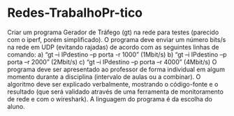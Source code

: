 # Redes-TrabalhoPr-tico
Criar um programa Gerador de Tráfego (gt) na rede para testes (parecido com o iperf, porém simplificado). O programa deve enviar um número bits/s na rede em UDP (evitando rajadas) de acordo com as seguintes linhas de comando:  a)   “gt –i IPdestino –p porta -r 1000” (1Mbit/s)  b)   “gt –i IPdestino –p porta –r 2000” (2Mbit/s)  c)   “gt –i IPdestino –p porta –r 4000” (4Mbit/s)  O programa deve ser apresentado ao professor de forma individual em algum momento durante a disciplina (intervalo de aulas ou a combinar). O algoritmo deve ser explicado verbalmente, mostrando o código-fonte e o resultado (que será validado através de uma ferramenta de monitoramento de rede e com o wireshark). A linguagem do programa é da escolha do aluno.   
